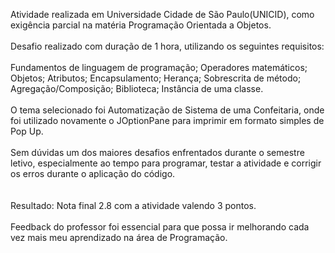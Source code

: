 Atividade realizada em Universidade Cidade de São Paulo(UNICID), como exigência parcial na matéria Programação Orientada a Objetos.<br />
<br />
Desafio realizado com duração de 1 hora, utilizando os seguintes requisitos:<br />
<br />
Fundamentos de linguagem de programação; Operadores matemáticos; Objetos; Atributos; Encapsulamento; Herança; Sobrescrita de método; Agregação/Composição; Biblioteca; Instância de uma classe.<br />
<br />
O tema selecionado foi Automatização de Sistema de uma Confeitaria, onde foi utilizado novamente o JOptionPane para imprimir em formato simples de Pop Up.<br />
<br />
Sem dúvidas um dos maiores desafios enfrentados durante o semestre letivo, especialmente ao tempo para programar, testar a atividade e corrigir os erros durante o aplicação do código.<br />
<br />
<br />
Resultado: Nota final 2.8 com a atividade valendo 3 pontos. <br />
<br />
Feedback do professor foi essencial para que possa ir melhorando cada vez mais meu aprendizado na área de Programação.<br />
